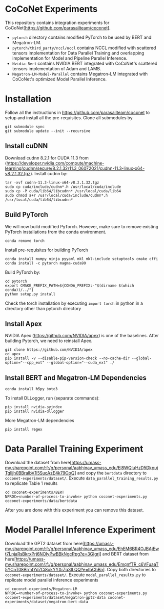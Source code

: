 # CoCoNet Experiments

This repository contains integration experiments for CoCoNet[https://github.com/parasailteam/coconet].
* `pytorch` directory contains modified PyTorch to be used by BERT and Megatron-LM.
* `pytorch/third_party/nccl/nccl` contains NCCL modified with scattered tensors implementation for Data Parallel Training and overlapping implementation for Model and Pipeline Parallel Inference.
* `Nvidia-Bert` contains NVIDIA BERT integrated with CoCoNet's scattered tensors implementation of Adam and LAMB.
* `Megatron-LM-Model-Parallel` contains Megatron-LM integrated with CoCoNet's optimized Model Parallel Inference.

# Installation

Follow all the instructions in https://github.com/parasailteam/coconet to setup and install all the pre-requisites.
Clone all submodules by

```
git submodule sync
git submodule update --init --recursive
```
## Install cuDNN

Download cudnn 8.2.1 for CUDA 11.3 from (https://developer.nvidia.com/compute/machine-learning/cudnn/secure/8.2.1.32/11.3_06072021/cudnn-11.3-linux-x64-v8.2.1.32.tgz). 
Install cudnn by:
```
tar -xvf cudnn-11.3-linux-x64-v8.2.1.32.tgz
sudo cp cuda/include/cudnn*.h /usr/local/cuda/include 
sudo cp -P cuda/lib64/libcudnn* /usr/local/cuda/lib64 
sudo chmod a+r /usr/local/cuda/include/cudnn*.h /usr/local/cuda/lib64/libcudnn*
```

## Build PyTorch
We will now build modified PyTorch. However, make sure to remove existing PyTorch installations from the conda environment.

```
conda remove torch
```

Install pre-requisites for building PyTorch

```
conda install numpy ninja pyyaml mkl mkl-include setuptools cmake cffi
conda install -c pytorch magma-cuda90
```

Build PyTorch by:

```
cd pytorch
export CMAKE_PREFIX_PATH=${CONDA_PREFIX:-"$(dirname $(which conda))/../"}
python setup.py install
```

Check the torch installation by executing `import torch` in python in a directory other than pytorch directory

## Install Apex

NVIDIA Apex (https://github.com/NVIDIA/apex) is one of the baselines. After building Pytorch, we need to reinstall Apex.
```
git clone https://github.com/NVIDIA/apex
cd apex
pip install -v --disable-pip-version-check --no-cache-dir --global-option="--cpp_ext" --global-option="--cuda_ext" ./
```

## Install BERT and Megatron-LM Dependencies

```
conda install h5py boto3
```

To install DLLogger, run (separate commands):

```
pip install nvidia-pyindex
pip install nvidia-dllogger
```

More Megatron-LM dependencies
```
pip install regex
```
# Data Parallel Training Experiment

Download the dataset from here[https://umass-my.sharepoint.com/:f:/g/personal/aabhinav_umass_edu/El8WQluHzD5DkpujTglljh0BBralbV1l5SucAzE4k79OoQ] and copy the `bertdata` directory to `coconet-experiments/dataset/`. 
Execute `data_parallel_training_results.py` to replicate Table 1 results

```
cd coconet-experiments/BERT
NPROC=<number-of-process-to-invoke> python coconet-experiments.py coconet-experiments/data/bertdata
```

After you are done with this experiment you can remove this dataset.

# Model Parallel Inference Experiment

Download the GPT2 dataset from here[https://umass-my.sharepoint.com/:f:/g/personal/aabhinav_umass_edu/EhEM6BR4OJBAjEwt7LnjaRsBkrxPrj6NOlyPwBBkNgcPpg?e=3Glgrj]  and BERT dataset from here[https://umass-my.sharepoint.com/:f:/g/personal/aabhinav_umass_edu/EmqnfTR_c6VFuaaT5YCnT08BrmtYdZCi8okYYXrZq3ILQQ?e=IbChBn]. Copy both directories to `coconet-experiments/dataset/`.
Execute `model_parallel_results.py` to replicate model parallel inference experiments 

```
cd coconet-experiemts/Megatron-LM
NPROC=<number-of-process-to-invoke> python coconet-experiments.py coconet-experiments/dataset/megatron-gpt2-data coconet-experiments/dataset/megatron-bert-data
```
